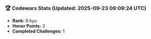 ### 🏆 Codewars Stats (Updated: 2025-09-23 09:09:24 UTC)

- **Rank:** 8 kyu
- **Honor Points:** 3
- **Completed Challenges:** 1
